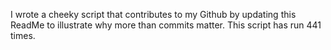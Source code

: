 I wrote a cheeky script that contributes to my Github by updating this ReadMe to illustrate why more than commits matter. This script has run 441 times.